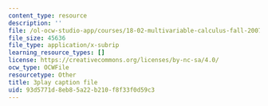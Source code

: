 ```yaml
---
content_type: resource
description: ''
file: /ol-ocw-studio-app/courses/18-02-multivariable-calculus-fall-2007/93d5771d8eb85a22b210f8f33f0d59c3_tzoYhe3H5dM.vtt
file_size: 45636
file_type: application/x-subrip
learning_resource_types: []
license: https://creativecommons.org/licenses/by-nc-sa/4.0/
ocw_type: OCWFile
resourcetype: Other
title: 3play caption file
uid: 93d5771d-8eb8-5a22-b210-f8f33f0d59c3
---
```

